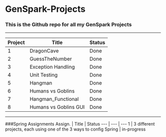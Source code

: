 # GenSpark-Projects
### This is the Github repo for all my GenSpark Projects

---
Project|Title|Status
---|---|---
1 | DragonCave | Done
2 | GuessTheNumber | Done
3 | Exception Handling | Done
4 | Unit Testing | Done
5 | Hangman | Done
6 | Humans vs Goblins | Done
7 | Hangman_Functional | Done
8 | Humans vs Goblins GUI | Done

---
###Spring Assignments
Assign. | Title | Status
--- | --- | ---
1 | 3 different projects, each using one of the 3 ways to config Spring | in-progress


